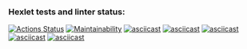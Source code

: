 ### Hexlet tests and linter status:
[![Actions Status](https://github.com/Stonn3/frontend-project-44/actions/workflows/hexlet-check.yml/badge.svg)](https://github.com/Stonn3/frontend-project-44/actions)
[![Maintainability](https://codeclimate.com/github/Stonn3/frontend-project-44/maintainability)](https://codeclimate.com/github/Stonn3/frontend-project-44/maintainability)
[![asciicast](https://asciinema.org/a/9f5f6d47-b874-4462-b068-eff503924e26.svg)](https://asciinema.org/a/9f5f6d47-b874-4462-b068-eff503924e26)
[![asciicast](https://asciinema.org/a/9f5f6d47-b874-4462-b068-eff503924e26.svg)](https://asciinema.org/a/9f5f6d47-b874-4462-b068-eff503924e26)
[![asciicast](https://asciinema.org/a/9f5f6d47-b874-4462-b068-eff503924e26.svg)](https://asciinema.org/connect/9f5f6d47-b874-4462-b068-eff503924e26)
[![asciicast](https://asciinema.org/a/9f5f6d47-b874-4462-b068-eff503924e26.svg)](https://asciinema.org/connect/9f5f6d47-b874-4462-b068-eff503924e26)
[![asciicast](https://asciinema.org/a/9f5f6d47-b874-4462-b068-eff503924e26.svg)](https://asciinema.org/connect/9f5f6d47-b874-4462-b068-eff503924e26)




